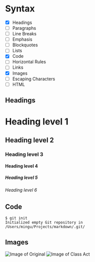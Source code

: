 Syntax
==

- [x] Headings
- [ ] Paragraphs
- [ ] Line Breaks
- [ ] Emphasis
- [ ] Blockquotes
- [ ] Lists
- [x] Code
- [ ] Horizontal Rules
- [ ] Links
- [x] Images
- [ ] Escaping Characters
- [ ] HTML

Headings
--

# Heading level 1

## Heading level 2

### Heading level 3

#### Heading level 4

##### Heading level 5

###### Heading level 6

Code
--

```
$ git init
Initialized empty Git repository in /Users/mingu/Projects/markdown/.git/
```

Images
--

![Image of Original](https://octodex.github.com/images/original.png)
![Image of Class Act](https://octodex.github.com/images/class-act.png)
